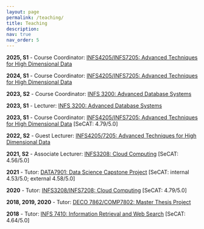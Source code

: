 ```yaml
---
layout: page
permalink: /teaching/
title: Teaching
description: 
nav: true
nav_order: 5
---
```

**2025, S1** - Course Coordinator:  [INFS4205/INFS7205: Advanced Techniques for High Dimensional Data](https://my.uq.edu.au/programs-courses/course.html?course_code=INFS7205)

**2024, S1** - Course Coordinator:  [INFS4205/INFS7205: Advanced Techniques for High Dimensional Data](https://my.uq.edu.au/programs-courses/course.html?course_code=INFS7205)

**2023, S2** - Course Coordinator: [INFS 3200: Advanced Database Systems](https://my.uq.edu.au/programs-courses/course.html?course_code=infs3200)

**2023, S1** - Lecturer: [INFS 3200: Advanced Database Systems](https://my.uq.edu.au/programs-courses/course.html?course_code=infs3200)

**2023, S1** - Course Coordinator: [INFS4205/INFS7205: Advanced Techniques for High Dimensional Data](https://my.uq.edu.au/programs-courses/course.html?course_code=INFS7205) [SeCAT: 4.79/5.0]

**2022, S2** -  Guest Lecturer: [INFS4205/7205: Advanced Techniques for High Dimensional Data](https://my.uq.edu.au/programs-courses/course.html?course_code=INFS7205)

**2021, S2** -  Associate Lecturer: [INFS3208: Cloud Computing](https://my.uq.edu.au/programs-courses/course.html?course_code=INFS3208) [SeCAT: 4.56/5.0]

**2021** - Tutor: [DATA7901: Data Science Capstone Project](https://my.uq.edu.au/programs-courses/course.html?course_code=DATA7901) [SeCAT: internal 4.53/5.0; external 4.58/5.0]

**2020** - Tutor: [INFS3208/INFS7208: Cloud Computing](https://my.uq.edu.au/programs-courses/course.html?course_code=INFS3208) [SeCAT: 4.79/5.0]

**2018, 2019, 2020** -  Tutor: [DECO 7862/COMP7802: Master Thesis Project](https://my.uq.edu.au/programs-courses/course.html?course_code=COMP7802)

**2018** - Tutor: [INFS 7410: Information Retrieval and Web Search](https://my.uq.edu.au/programs-courses/course.html?course_code=INFS7410) [SeCAT: 4.64/5.0]
